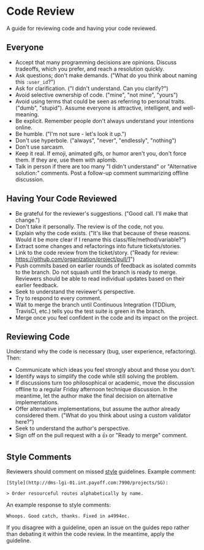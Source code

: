 Code Review
===========

A guide for reviewing code and having your code reviewed.

Everyone
--------

* Accept that many programming decisions are opinions. Discuss
  tradeoffs, which
  you prefer, and reach a resolution quickly.
* Ask questions; don't make demands. ("What do you think about naming
  this
  `:user_id`?")
* Ask for clarification. ("I didn't understand. Can you clarify?")
* Avoid selective ownership of code. ("mine", "not mine", "yours")
* Avoid using terms that could be seen as referring to personal traits.
  ("dumb",
  "stupid"). Assume everyone is attractive, intelligent, and
well-meaning.
* Be explicit. Remember people don't always understand your intentions
  online.
* Be humble. ("I'm not sure - let's look it up.")
* Don't use hyperbole. ("always", "never", "endlessly", "nothing")
* Don't use sarcasm.
* Keep it real. If emoji, animated gifs, or humor aren't you, don't
  force them.
  If they are, use them with aplomb.
* Talk in person if there are too many "I didn't understand" or
  "Alternative
  solution:" comments. Post a follow-up comment summarizing offline
discussion.

Having Your Code Reviewed
-------------------------

* Be grateful for the reviewer's suggestions. ("Good call. I'll make
  that
  change.")
* Don't take it personally. The review is of the code, not you.
* Explain why the code exists. ("It's like that because of these
  reasons. Would
  it be more clear if I rename this class/file/method/variable?")
* Extract some changes and refactorings into future tickets/stories.
* Link to the code review from the ticket/story. ("Ready for review:
  https://github.com/organization/project/pull/1")
* Push commits based on earlier rounds of feedback as isolated commits
  to the
  branch. Do not squash until the branch is ready to merge. Reviewers
should be
  able to read individual updates based on their earlier feedback.
* Seek to understand the reviewer's perspective.
* Try to respond to every comment.
* Wait to merge the branch until Continuous Integration (TDDium,
  TravisCI, etc.)
  tells you the test suite is green in the branch.
* Merge once you feel confident in the code and its impact on the
  project.

Reviewing Code
--------------

Understand why the code is necessary (bug, user experience,
refactoring). Then:

* Communicate which ideas you feel strongly about and those you don't.
* Identify ways to simplify the code while still solving the problem.
* If discussions turn too philosophical or academic, move the discussion
  offline
  to a regular Friday afternoon technique discussion. In the meantime,
let the
  author make the final decision on alternative implementations.
* Offer alternative implementations, but assume the author already
  considered
  them. ("What do you think about using a custom validator here?")
* Seek to understand the author's perspective.
* Sign off on the pull request with a :thumbsup: or "Ready to merge"
  comment.

Style Comments
--------------

Reviewers should comment on missed
[style](http://dms-lgi-01.int.payoff.com:7990/projects/SG)
guidelines. Example comment:

    [Style](http://dms-lgi-01.int.payoff.com:7990/projects/SG):

    > Order resourceful routes alphabetically by name.

An example response to style comments:

    Whoops. Good catch, thanks. Fixed in a4994ec.

If you disagree with a guideline, open an issue on the guides repo
rather than
debating it within the code review. In the meantime, apply the
guideline.
